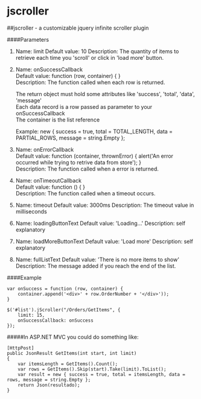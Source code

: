 jscroller
=========

##jscroller - a customizable jquery infinite scroller plugin
 
####Parameters

1.	Name: limit
	Default value: 10
	Description: The quantity of items to retrieve each time you 'scroll' or click in 'load more' button.
 
2.	Name: onSuccessCallback  
	Default value: function (row, container) { }  
	Description: The function called when each row is returned.  
 
	The return object must hold some attributes like 'success', 'total', 'data', 'message'  
	Each data record is a row passed as parameter to your onSuccessCallback  
	The container is the list reference  
 
	Example: new { success = true, total = TOTAL_LENGTH, data = PARTIAL_ROWS, message = string.Empty };   
 
3.	Name: onErrorCallback  
	Default value: function (container, thrownError) { alert('An error occurred while trying to retrive data from store'); }  
	Description: The function called when a error is returned.  
 
4.	Name: onTimeoutCallback  
	Default value: function () { }  
	Description: The function called when a timeout occurs.
 
5.	Name: timeout
	Default value: 3000ms
	Description: The timeout value in milliseconds
 
6.	Name: loadingButtonText
	Default value: 'Loading...'
	Description: self explanatory
 
7.	Name: loadMoreButtonText
	Default value: 'Load more'
	Description: self explanatory
 	
8.	Name: fullListText
	Default value: 'There is no more items to show'
	Description: The message added if you reach the end of the list.
 
####Example
 
    var onSuccess = function (row, container) {
		container.append('<div>' + row.OrderNumber + '</div>'));
    }
 	
	$('#list').jScroller("/Orders/GetItems", {
        limit: 15,
        onSuccessCallback: onSuccess
    });

#####In ASP.NET MVC you could do something like:  
 
    [HttpPost]
    public JsonResult GetItems(int start, int limit)
    {
        var itemsLength = GetItems().Count();  
        var rows = GetItems().Skip(start).Take(limit).ToList();  
        var result = new { success = true, total = itemsLength, data = rows, message = string.Empty };  
        return Json(resultado);  
    }